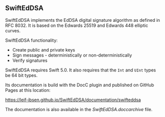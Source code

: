 ## SwiftEdDSA

SwiftEdDSA implements the EdDSA digital signature algorithm as defined in RFC 8032.
It is based on the Edwards 25519 and Edwards 448 elliptic curves.

SwiftEdDSA functionality:

* Create public and private keys
* Sign messages - deterministically or non-deterministically
* Verify signatures

SwiftEdDSA requires Swift 5.0. It also requires that the `Int` and `UInt` types be 64 bit types.

Its documentation is build with the DocC plugin and published on GitHub Pages at this location:

https://leif-ibsen.github.io/SwiftEdDSA/documentation/swifteddsa

The documentation is also available in the *SwiftEdDSA.doccarchive* file.